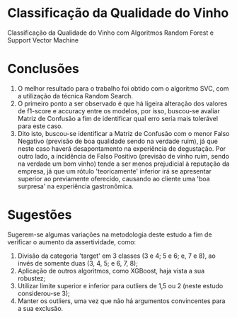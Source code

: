 # Classificação da Qualidade do Vinho
Classificação da Qualidade do Vinho com Algoritmos Random Forest e Support Vector Machine

# Conclusões
1. O melhor resultado para o trabalho foi obtido com o algoritmo SVC, com a utilização da técnica Random Search.
2. O primeiro ponto a ser observado é que há ligeira alteração dos valores de f1-score e accuracy entre os modelos, por isso, buscou-se avaliar Matriz de Confusão a fim de identificar qual erro seria mais tolerável para este caso.
3. Dito isto, buscou-se identificar a Matriz de Confusão com o menor Falso Negativo (previsão de boa qualidade sendo na verdade ruim), já que neste caso haverá desapontamento na experiência de degustação. Por outro lado, a incidência de Falso Positivo (previsão de vinho ruim, sendo na verdade um bom vinho) tende a ser menos prejudicial à reputação da empresa, já que um rótulo 'teoricamente' inferior irá se apresentar superior ao previamente oferecido, causando ao cliente uma 'boa surpresa' na experiência gastronômica.

# Sugestões

Sugerem-se algumas variações na metodologia deste estudo a fim de verificar o aumento da assertividade, como:

1. Divisão da categoria 'target' em 3 classes (3 e 4; 5 e 6; e, 7 e 8), ao invés de somente duas (3, 4, 5; e 6, 7, 8);
2. Aplicação de outros algoritmos, como XGBoost, haja vista a sua robustez;
3. Utilizar limite superior e inferior para outliers de 1,5 ou 2 (neste estudo considerou-se 3);
4. Manter os outliers, uma vez que não há argumentos convincentes para a sua exclusão.
